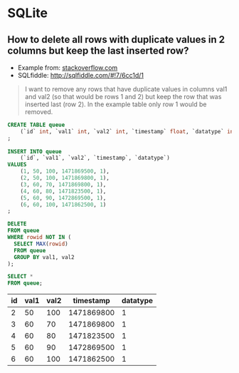 # SQLite

## How to delete all rows with duplicate values in 2 columns but keep the last inserted row?
- Example from: [stackoverflow.com](https://stackoverflow.com/a/74994082/7485823)
- SQLfiddle: http://sqlfiddle.com/#!7/6cc1d/1



> I want to remove any rows that have duplicate values 
> in columns val1 and val2 (so that would be rows 1 and 2) 
> but keep the row that was inserted last (row 2). 
> In the example table only row 1 would be removed.

```sql
CREATE TABLE queue
    (`id` int, `val1` int, `val2` int, `timestamp` float, `datatype` int )
;
    
INSERT INTO queue
    (`id`, `val1`, `val2`, `timestamp`, `datatype`)
VALUES
    (1, 50, 100, 1471869500, 1),
    (2, 50, 100, 1471869800, 1),
    (3, 60, 70, 1471869800, 1),
    (4, 60, 80, 1471823500, 1),
    (5, 60, 90, 1472869500, 1),
    (6, 60, 100, 1471862500, 1)
;
```
```sql
DELETE
FROM queue
WHERE rowid NOT IN (
  SELECT MAX(rowid) 
  FROM queue 
  GROUP BY val1, val2
);

SELECT * 
FROM queue;
```


id	|val1	|val2	|timestamp	|datatype
---|---|---|---|---
2	|50	|100	|1471869800	|1
3	|60	|70	|1471869800	|1
4	|60	|80	|1471823500	|1
5	|60	|90	|1472869500	|1
6	|60	|100	|1471862500	|1
